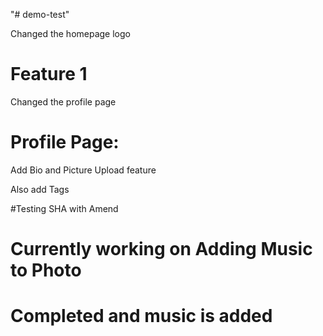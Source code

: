"# demo-test" 

Changed the homepage logo 

# Feature 1 
Changed the profile page

# Profile Page: 

Add Bio and Picture Upload feature

Also add Tags 

#Testing SHA with Amend

# Currently working on Adding Music to Photo

# Completed and music is added